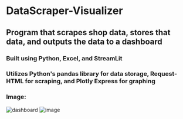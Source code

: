# DataScraper-Visualizer
## Program that scrapes shop data, stores that data, and outputs the data to a dashboard
### Built using Python, Excel, and StreamLit
### Utilizes Python's pandas library for data storage, Request-HTML for scraping, and Plotly Express for graphing 
### Image:
![dashboard](https://user-images.githubusercontent.com/98052052/209981417-1a5ef882-9c9e-4bb6-9beb-2bffb623ecb8.jpg)
![image](https://user-images.githubusercontent.com/98052052/209983372-ccf3ba2b-5601-4a22-af16-15b06150d401.png)



